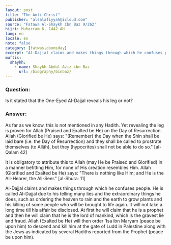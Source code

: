 ```yaml
---
layout: post
title: "The Anti-Christ"
publisher: "alsalafiyyah@icloud.com"
source: "Fatawa Al-Shaykh Ibn Baz 9/262"
hijri: Muharram 6, 1442 AH
lang: en
locale: en
note: false
category: [fatwas,doomsday]
excerpt: "Al-Dajjal claims and makes things through which he confuses people. He is called Al-Dajjal due to his telling many lies and the extraordinary things he does, such as ordering the heaven to rain and the earth to grow plants and his killing of some people who will be brought to life again."
muftis:
  shaykh: 
    - name: Shaykh Abdul-Aziz ibn Baz
      url: /biography/binbaz/
---
```


### Question:

Is it stated that the One-Eyed Al-Dajjal reveals his leg or not?

### Answer:

As far as we know, this is not mentioned in any Hadith. Yet revealing the leg is proven for Allah (Praised and Exalted be He) on the Day of Resurrection. Allah (Glorified be He) says: "(Remember) the Day when the Shin shall be laid bare (i.e. the Day of Resurrection) and they shall be called to prostrate themselves (to Allâh), but they (hypocrites) shall not be able to do so." [al-Qalam 42]

It is obligatory to attribute this to Allah (may He be Praised and Glorified) in a manner befitting Him, for none of His creation resembles Him. Allah (Glorified and Exalted be He) says: "There is nothing like Him; and He is the All-Hearer, the All-Seer." [al-Shura: 11]

Al-Dajjal claims and makes things through which he confuses people. He is called Al-Dajjal due to his telling many lies and the extraordinary things he does, such as ordering the heaven to rain and the earth to grow plants and his killing of some people who will be brought to life again. It will not take a long time till his affair be disclosed. At first he will claim that he is a prophet and then he will claim that he is the lord of mankind, which is the gravest lie and fraud. Allah (Exalted be He) will then order 'Isa ibn Maryam (peace be upon him) to descend and kill him at the gate of Ludd in Palestine along with the Jews as indicated by several Hadiths reported from the Prophet (peace be upon him).
